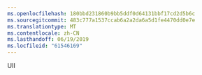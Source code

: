 ```yaml
---
ms.openlocfilehash: 180bbd231860b9bb5ddf0d64131bbf17cd2d5b6c
ms.sourcegitcommit: 483c777a1537ccab6a2a2da6a5d1fe4470dd0e7e
ms.translationtype: MT
ms.contentlocale: zh-CN
ms.lasthandoff: 06/19/2019
ms.locfileid: "61546169"
---
```

UII
